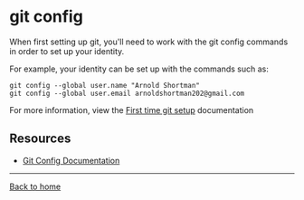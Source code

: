 # git config

When first setting up git, you'll need to work with the git config commands in order to set up your identity.

For example, your identity can be set up with the commands such as:

```
git config --global user.name "Arnold Shortman"
git config --global user.email arnoldshortman202@gmail.com
```

For more information, view the [First time git setup](https://git-scm.com/book/en/v2/Getting-Started-First-Time-Git-Setup) documentation

## Resources

- [Git Config Documentation](https://git-scm.com/docs/git-config)

---

[Back to home](../README.md)